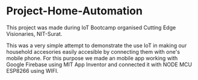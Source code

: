 # Project-Home-Automation
This project was made during IoT Bootcamp organised Cutting Edge Visionaries, NIT-Surat.

This was a very simple attempt to demonstrate the use IoT in making our household accesories easily accesible by connecting them with one's mobile phone. For this purpose we made an mobile app working with Google Firebase using MIT App Inventor and connected it with NODE MCU ESP8266 using WIFI.

